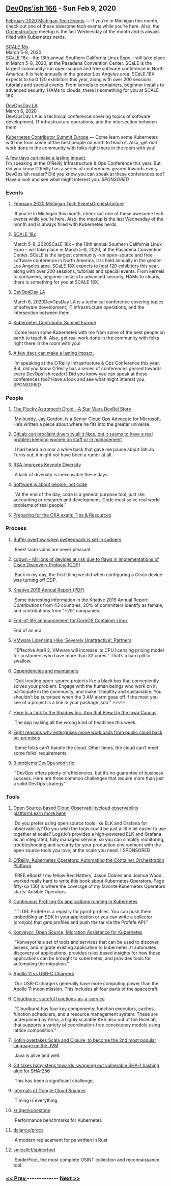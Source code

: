 ## [DevOps'ish 166](https://devopsish.com/166) - Sun Feb 9, 2020

<a href="https://cronicle.press/2020/01/27/february-2020-michigan-tech-events/">February 2020 Michigan Tech Events</a> — If you’re in Michigan this month, check out one of these awesome tech events while you’re here. Also, the <a href="https://orchestructure.io/">Orchestructure</a> meetup is the last Wednesday of the month and is always filled with Kubernetes nerds.

<a href="https://www.socallinuxexpo.org">SCALE 18x</a><br/>March 5-8, 2020<br/>SCaLE 18x – the 18th annual Southern California Linux Expo – will take place in March 5-8, 2020, at the Pasadena Convention Center. SCaLE is the largest community-run open-source and free software conference in North America. It is held annually in the greater Los Angeles area. SCaLE 18X expects to host 120 exhibitors this year, along with over 200 sessions, tutorials and special events. From kernels to containers, beginner installs to advanced security, HAMs to clouds, there is something for you at SCALE 18X.

<a href="https://devopsdays.org/events/2020-los-angeles/">DevOpsDay LA</a><br/>March 6, 2020<br/>DevOpsDay LA is a technical conference covering topics of software development, IT infrastructure operations, and the intersection between them.

<a href="https://events.linuxfoundation.org/kubernetes-contributor-summit-europe/">Kubernetes Contributor Summit Europe</a> — Come learn some Kubernetes with me from some of the best people on earth to teach it. Also, get real work done in the community with folks right there in the room with you!

<a href="https://www.oreilly.com/pub/cpc/295841">A few days can make a lasting impact.</a><br/>I’m speaking at the O’Reilly Infrastructure &amp; Ops Conference this year. But, did you know O’Reilly has a series of conferences geared towards every DevOps’ish reader? Did you know you can speak at these conferences too? Have a look and see what might interest you. <em>SPONSORED</em>

### Events

1. [February 2020 Michigan Tech EventsOrchestructure](https://cronicle.press/2020/01/27/february-2020-michigan-tech-events/)

     If you’re in Michigan this month, check out one of these awesome tech events while you’re here. Also, the  meetup is the last Wednesday of the month and is always filled with Kubernetes nerds.
1. [SCALE 18x](https://www.socallinuxexpo.org)

    March 5-8, 2020SCaLE 18x – the 18th annual Southern California Linux Expo – will take place in March 5-8, 2020, at the Pasadena Convention Center. SCaLE is the largest community-run open-source and free software conference in North America. It is held annually in the greater Los Angeles area. SCaLE 18X expects to host 120 exhibitors this year, along with over 200 sessions, tutorials and special events. From kernels to containers, beginner installs to advanced security, HAMs to clouds, there is something for you at SCALE 18X.
1. [DevOpsDay LA](https://devopsdays.org/events/2020-los-angeles/)

    March 6, 2020DevOpsDay LA is a technical conference covering topics of software development, IT infrastructure operations, and the intersection between them.
1. [Kubernetes Contributor Summit Europe](https://events.linuxfoundation.org/kubernetes-contributor-summit-europe/)

     Come learn some Kubernetes with me from some of the best people on earth to teach it. Also, get real work done in the community with folks right there in the room with you!
1. [A few days can make a lasting impact.](https://www.oreilly.com/pub/cpc/295841)

    I’m speaking at the O’Reilly Infrastructure & Ops Conference this year. But, did you know O’Reilly has a series of conferences geared towards every DevOps’ish reader? Did you know you can speak at these conferences too? Have a look and see what might interest you. SPONSORED
### People

1. [The Plucky Astromech Droid - A Star Wars DevRel Story](https://dev.to/jaydestro/the-plucky-astromech-droid-a-star-wars-devrel-story-3nhd)

     My buddy, Jay Gordon, is a Senior Cloud Ops Advocate for Microsoft. He’s written a piece about where he fits into the greater universe.
1. [GitLab can proclaim diversity all it likes, but it seems to have a real problem keeping women on staff or in management](https://www.theregister.co.uk/2020/02/03/gitlab_proclaims_diversity/)

     I had heard a rumor a while back that gave me pause about GitLab. Turns out, it might not have been a rumor at all.
1. [RSA Improves Keynote Diversity](https://auth0.com/blog/rsa-improves-keynote-diversity/)

     A lack of diversity is inexcusable these days.
1. [Software is about people, not code](https://letterstoanewdeveloper.com/2020/01/27/software-is-about-people-not-code/)

     ”At the end of the day, code is a general purpose tool, just like accounting or research and development. Code must solve real world problems of real people.”
1. [Preparing for the CKA exam: Tips & Resources](https://myedes.io/cka-exam-tips/)

    
### Process

1. [Buffer overflow when pwfeedback is set in sudoers](https://www.sudo.ws/alerts/pwfeedback.html)

     Eeek! sudo vulns are never pleasant.
1. [cdpwn - Millions of devices at risk due to flaws in implementations of Cisco Discovery Protocol (CDP)](https://securityaffairs.co/wordpress/97407/hacking/cdpwn-cdp-flaws.html)

     Back in my day, the first thing we did when configuring a Cisco device was turning off CDP.
1. [Knative 2019 Annual Report (PDF)](https://devopsish.com/pdf/Knative-2019-Annual-Report.pdf)

     Some interesting information in the Knative 2019 Annual Report: Contributions from 43 countries, 20% of committers identify as female, and contributions from “~29” companies.
1. [End-of-life announcement for CoreOS Container Linux](https://coreos.com/os/eol/)

     End of an era.
1. [VMware Licensing Hike ‘Severely Unattractive’: Partners](https://www.crn.com/news/data-center/vmware-ups-licensing-cost-that-partners-say-is-severely-unattractive-)

     ”Effective April 2, VMware will increase its CPU licensing pricing model for customers who have more than 32 cores.” That’s a hard pill to swallow.
1. [Dependencies and maintainers](https://drewdevault.com/2020/02/06/Dependencies-and-maintainers.html)

     “Quit treating open-source projects like a black box that conveniently solves your problem. Engage with the human beings who work on it, participate in the community, and make it healthy and sustainable. You shouldn’t be surprised when the 3 AM alarm goes off if the most you see of a project is a line in your package.json.” 🔥🔥🔥🔥
1. [Here Is a Link to the Shadow Inc. App that Blew Up the Iowa Caucus](https://www.vice.com/en_us/article/z3b3g9/here-is-a-link-to-the-shadow-inc-app-that-blew-up-the-iowa-caucus)

     The app making all the wrong kind of headlines this week.
1. [Eight reasons why enterprises move workloads from public cloud back on-premises](https://avoa.com/2020/02/05/eight-reasons-why-enterprises-move-workloads-from-public-cloud-back-on-premises/)

     Some folks can’t handle the cloud. Other times, the cloud can’t meet some folks’ requirements.
1. [3 problems DevOps won’t fix](https://enterprisersproject.com/article/2020/2/devops-wont-fix-3-problems)

     ”DevOps offers plenty of efficiencies, but it’s no guarantee of business success. Here are three common challenges that require more than just a solid DevOps strategy”
### Tools

1. [Open Source-based Cloud Observabilitycloud observability platformLearn more here](https://logz.io/freeshirt/?utm_source=podcast&utm_medium=devopish&utm_campaign=freeshirt)

     Do you prefer using open source tools like ELK and Grafana for observability? Do you wish the tools could be just a little bit easier to use together at scale? Logz.io’s  provides a high-powered ELK and Grafana as an integrated, fully managed service, so you can simplify monitoring, troubleshooting and security for your production environment with the open source tools you love, at the scale you need. ! SPONSORED
1. [O’Reilly: Kubernetes Operators: Automating the Container Orchestration Platform](https://cshort.co/2w1FGIk)

     FREE eBook!!! my fellow Red Hatters, Jason Dobies and Joshua Wood, worked really hard to write this book about Kubernetes Operators. Page fifty-six (56) is where the coverage of my favorite Kubernetes Operators starts: Ansible Operators.
1. [Continuous Profiling Go applications running in Kubernetes](https://gianarb.it/blog/continuous-profiling-go-apps-in-kubernetes)

     ”TLDR: Profefe is a registry for pprof profiles. You can push them embedding an SDK in your application or you can write a collector (cronjob) that gets profiles and push the tar via the Profefe API.”
1. [Konveyor: Open Source, Migration Assistance for Kubernetes](https://konveyor.github.io/)

     ”Konveyor is a set of tools and services that can be used to discover, assess, and migrate existing application to kubernetes. It automates discovery of applications, provides rules based insights for how those applications can be brought to kubernetes, and provides tools for automating the migration.”
1. [Apollo 11 vs USB-C Chargers](https://forrestheller.com/Apollo-11-Computer-vs-USB-C-chargers.html)

     Our USB-C chargers generally have more computing power than the Apollo 11 moon mission. This includes all four parts of the spacecraft.
1. [Cloudburst: stateful functions-as-a-service](https://blog.acolyer.org/2020/02/07/cloudburst/)

     ”Cloudburst has four key components: function executors, caches, function schedulers, and a resource management system. These are underpinned by Anna, a highly scalable KVS also out of the RiseLab, that supports a variety of coordination-free consistency models using lattice composition.”
1. [Kotlin overtakes Scala and Clojure, to become the 2nd most popular language on the JVM](https://snyk.io/blog/kotlin-overtakes-scala-and-clojure-to-become-the-2nd-most-popular-language-on-the-jvm/)

     Java is alive and well.
1. [Git takes baby steps towards swapping out vulnerable SHA-1 hashing algo for SHA-256](https://www.theregister.co.uk/2020/02/05/git_sha_256_work/)

     This has been a significant challenge.
1. [Internals of Google Cloud Spanner](https://thedataguy.in/internals-of-google-cloud-spanner/)

     Timing is everything.
1. [xridge/kubestone](https://github.com/xridge/kubestone)

     Performance benchmarks for Kubernetes
1. [dalance/procs](https://github.com/dalance/procs)

     A modern replacement for ps written in Rust
1. [smicallef/spiderfoot](https://github.com/smicallef/spiderfoot)

     SpiderFoot, the most complete OSINT collection and reconnaissance tool.

### [ << Prev ](sreweekly-165.md) ------------- [ Next >> ](sreweekly-167.md)